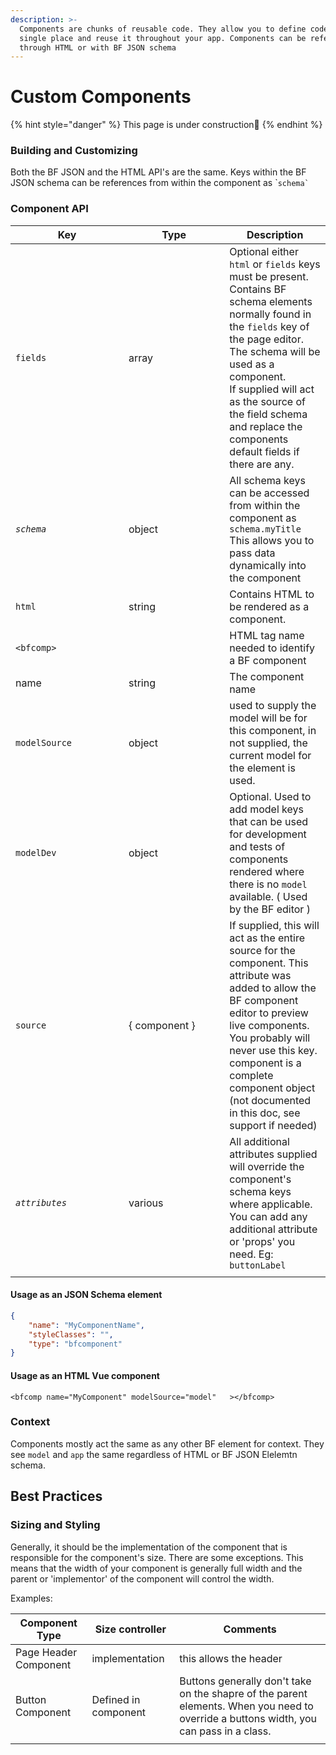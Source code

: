 ```yaml
---
description: >-
  Components are chunks of reusable code. They allow you to define code in a
  single place and reuse it throughout your app. Components can be references
  through HTML or with BF JSON schema
---
```


# Custom Components

{% hint style="danger" %}
This page is under construction🚧&#x20;
{% endhint %}

### Building and Customizing

Both the BF JSON and the HTML API's are the same. Keys within the BF JSON schema can be references from within the component as \``` schema` ``



### **Component API**

<table><thead><tr><th width="165">Key</th><th width="145.33333333333331">Type</th><th>Description</th></tr></thead><tbody><tr><td><code>fields</code></td><td>array</td><td>Optional either <code>html</code> or <code>fields</code> keys must be present. Contains BF schema elements normally found in the <code>fields</code> key of the page editor. The schema will be used as a component.<br>If supplied will act as the source of the field schema and replace the components default fields if there are any. </td></tr><tr><td><em><code>schema</code></em></td><td>object</td><td>All schema keys can be accessed from within the component as <code>schema.myTitle</code> This allows you to pass data dynamically into the component</td></tr><tr><td><code>html</code></td><td>string</td><td>Contains HTML to be rendered as a component.</td></tr><tr><td><code>&#x3C;bfcomp></code></td><td></td><td>HTML tag name needed to identify a BF component</td></tr><tr><td>name</td><td>string</td><td>The component name</td></tr><tr><td><code>modelSource</code></td><td>object</td><td>used to supply the model will be for this component, in not supplied, the current model for the element is used.</td></tr><tr><td><code>modelDev</code></td><td>object</td><td>Optional. Used to add model keys that can be used for development and tests of components rendered where there is no <code>model</code> available. ( Used by the BF editor )</td></tr><tr><td><code>source</code></td><td>{ component }</td><td>If supplied, this will act as the entire source for the component. This attribute was added to allow the BF component editor to preview live components. You probably will never use this key. component is a complete component object (not documented in this doc, see support if needed)</td></tr><tr><td><em><code>attributes</code></em></td><td>various</td><td>All additional attributes supplied will override the component's schema keys where applicable.<br>You can add any additional attribute or 'props' you need. Eg: <code>buttonLabel</code></td></tr><tr><td></td><td></td><td></td></tr></tbody></table>

#### Usage as an JSON Schema element

```json
{
    "name": "MyComponentName",
    "styleClasses": "",
    "type": "bfcomponent"
}
```

#### Usage as an HTML Vue component

```markup
<bfcomp name="MyComponent" modelSource="model"   ></bfcomp>
```

### Context

Components mostly act the same as any other BF element for context. They see `model` and `app` the same regardless of HTML or BF JSON Elelemtn schema.&#x20;



## Best Practices

### Sizing and Styling

Generally, it should be the implementation of the component that is responsible for the component's size.  There are some exceptions. This means that the width of your component is generally full width and the parent or 'implementor' of the component will control the width.&#x20;

Examples:

| Component Type        | Size controller      | Comments                                                                                                                               |
| --------------------- | -------------------- | -------------------------------------------------------------------------------------------------------------------------------------- |
| Page Header Component | implementation       | this allows the header                                                                                                                 |
| Button Component      | Defined in component | Buttons generally don't take on the shapre of the parent elements. When you need to override a buttons width, you can pass in a class. |
|                       |                      |                                                                                                                                        |












